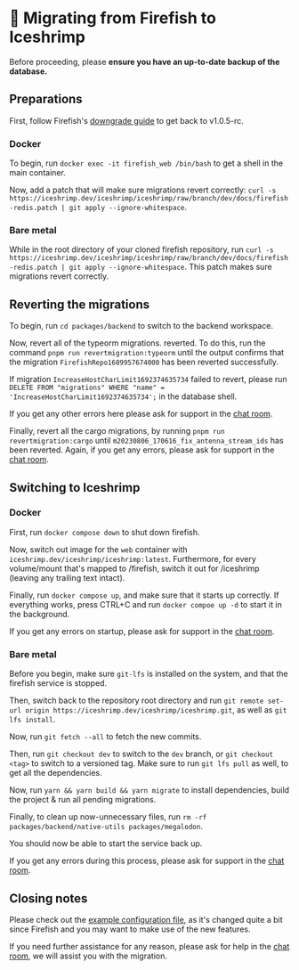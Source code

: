 # 🚚 Migrating from Firefish to Iceshrimp

Before proceeding, please **ensure you have an up-to-date backup of the database.**

## Preparations
First, follow Firefish's [downgrade guide](https://firefish.dev/firefish/firefish/-/blob/downgrade/docs/downgrade.md) to get back to v1.0.5-rc.

### Docker
To begin, run `docker exec -it firefish_web /bin/bash` to get a shell in the main container.

Now, add a patch that will make sure migrations revert correctly: `curl -s https://iceshrimp.dev/iceshrimp/iceshrimp/raw/branch/dev/docs/firefish-redis.patch | git apply --ignore-whitespace`.

### Bare metal
While in the root directory of your cloned firefish repository, run `curl -s https://iceshrimp.dev/iceshrimp/iceshrimp/raw/branch/dev/docs/firefish-redis.patch | git apply --ignore-whitespace`. This patch makes sure migrations revert correctly.

## Reverting the migrations
To begin, run `cd packages/backend` to switch to the backend workspace.

Now, revert all of the typeorm migrations. reverted. To do this, run the command `pnpm run revertmigration:typeorm` until the output confirms that the migration `FirefishRepo1689957674000` has been reverted successfully.

If migration `IncreaseHostCharLimit1692374635734` failed to revert, please run `DELETE FROM "migrations" WHERE "name" = 'IncreaseHostCharLimit1692374635734';` in the database shell.

If you get any other errors here please ask for support in the [chat room](https://chat.iceshrimp.dev).

Finally, revert all the cargo migrations, by running `pnpm run revertmigration:cargo` until `m20230806_170616_fix_antenna_stream_ids` has been reverted. Again, if you get any errors, please ask for support in the [chat room](https://chat.iceshrimp.dev).

## Switching to Iceshrimp
### Docker
First, run `docker compose down` to shut down firefish.

Now, switch out image for the `web` container with `iceshrimp.dev/iceshrimp/iceshrimp:latest`.
Furthermore, for every volume/mount that's mapped to /firefish, switch it out for /iceshrimp (leaving any trailing text intact).

Finally, run `docker compose up`, and make sure that it starts up correctly. If everything works, press CTRL+C and run `docker compoe up -d` to start it in the background.

If you get any errors on startup, please ask for support in the [chat room](https://chat.iceshrimp.dev).

### Bare metal
Before you begin, make sure `git-lfs` is installed on the system, and that the firefish service is stopped.

Then, switch back to the repository root directory and run `git remote set-url origin https://iceshrimp.dev/iceshrimp/iceshrimp.git`, as well as `git lfs install`.

Now, run `git fetch --all` to fetch the new commits.

Then, run `git checkout dev` to switch to the `dev` branch, or `git checkout <tag>` to switch to a versioned tag. Make sure to run `git lfs pull` as well, to get all the dependencies.

Now, run `yarn && yarn build && yarn migrate` to install dependencies, build the project & run all pending migrations.

Finally, to clean up now-unnecessary files, run `rm -rf packages/backend/native-utils packages/megalodon`.

You should now be able to start the service back up.

If you get any errors during this process, please ask for support in the [chat room](https://chat.iceshrimp.dev).

## Closing notes
Please check out the [example configuration file](https://iceshrimp.dev/iceshrimp/iceshrimp/src/branch/dev/.config/example.yml), as it's changed quite a bit since Firefish and you may want to make use of the new features.

If you need further assistance for any reason, please ask for help in the [chat room](https://chat.iceshrimp.dev), we will assist you with the migration.
